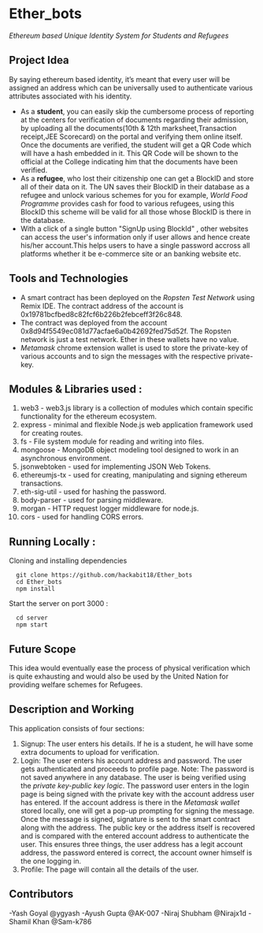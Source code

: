 # Ether_bots
*Ethereum based Unique Identity System for Students and Refugees*

## Project Idea
By saying ethereum based identity, it’s meant that every user will be assigned an address which can be universally used to authenticate various attributes associated with his identity. 
- As a **student**, you can easily skip the cumbersome process of reporting at the centers for verification of documents regarding their admission, by uploading all the documents(10th & 12th marksheet,Transaction receipt,JEE Scorecard) on the portal and verifying them online itself. Once the documents are verified, the student will get a QR Code which will have a hash embedded in it. This QR Code will be shown to the official at the College indicating him that the documents have been verified.
- As a **refugee**, who lost their citizenship one can get a BlockID and store all of their data on it. The UN saves their BlockID in their database as a refugee and unlock various schemes for you for example, *World Food Programme* provides cash for food to various refugees, using this BlockID this scheme will be valid for all those whose BlockID is there in the database. 
- With a click of a single button "SignUp using BlockId" , other websites can access the user's information only if user allows and hence create his/her account.This helps users to have a single password accross all platforms whether it be e-commerce site or an banking website etc.


## Tools and Technologies
* A smart contract has been deployed on the *Ropsten Test Network* using Remix IDE. The contract address of the account is 0x19781bcfbed8c82fcf6b226b2febceff3f26c848.
* The contract was deployed from the account 0x8d94f5549ec081d77acfae6a0b42692fed75d52f. The Ropsten network is just a test network. Ether in these wallets have no value.
* *Metamask* chrome extension wallet is used to store the private-key of various accounts and to sign the messages with the respective private-key.

## Modules & Libraries used :
1. web3 - web3.js library is a collection of modules which contain specific functionality for the ethereum ecosystem.
2. express - minimal and flexible Node.js web application framework used for creating routes.
3. fs - File system module for reading and writing into files.
4. mongoose - MongoDB object modeling tool designed to work in an asynchronous environment.
5. jsonwebtoken - used for implementing JSON Web Tokens.
6. ethereumjs-tx - used for creating, manipulating and signing ethereum transactions.
7. eth-sig-util - used for hashing the password.
8. body-parser - used for parsing middleware.
9. morgan - HTTP request logger middleware for node.js.
10. cors - used for handling CORS errors.

## Running Locally :
Cloning and installing dependencies
```
  git clone https://github.com/hackabit18/Ether_bots
  cd Ether_bots
  npm install
```
Start the server on port 3000 :
```
  cd server
  npm start
```
## Future Scope
This idea would eventually ease the process of physical verification which is quite exhausting and would also be used by the United Nation for providing welfare schemes for Refugees.

## Description and Working
This application consists of four sections:
1. Signup: The user enters his details. If he is a student, he will have some extra documents to upload for verification.
2. Login: The user enters his account address and password. The user gets authenticated and proceeds to profile page.
Note: The password is not saved anywhere in any database. The user is being verified using the *private key-public key logic*. The password user enters in the login page is being signed with the private key with the account address user has entered. If the account address is there in the *Metamask wallet* stored locally, one will get a pop-up prompting for signing the message. Once the message is signed, signature is sent to the smart contract along with the address. The public key or the address itself is recovered and is compared with the entered account address to authenticate the user. This ensures three things, the user address has a legit account address, the password entered is correct, the account owner himself is the one logging in. 
3. Profile: The page will contain all the details of the user. 


## Contributors
-Yash Goyal @ygyash
-Ayush Gupta @AK-007
-Niraj Shubham @Nirajx1d
-Shamil Khan @Sam-k786
